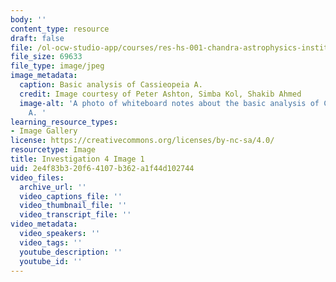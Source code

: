 ```yaml
---
body: ''
content_type: resource
draft: false
file: /ol-ocw-studio-app/courses/res-hs-001-chandra-astrophysics-institute/mithfh_chandra_inv4_bsanl.jpg
file_size: 69633
file_type: image/jpeg
image_metadata:
  caption: Basic analysis of Cassieopeia A.
  credit: Image courtesy of Peter Ashton, Simba Kol, Shakib Ahmed
  image-alt: 'A photo of whiteboard notes about the basic analysis of Cassieopeia
    A. '
learning_resource_types:
- Image Gallery
license: https://creativecommons.org/licenses/by-nc-sa/4.0/
resourcetype: Image
title: Investigation 4 Image 1
uid: 2e4f83b3-20f6-4107-b362-a1f44d102744
video_files:
  archive_url: ''
  video_captions_file: ''
  video_thumbnail_file: ''
  video_transcript_file: ''
video_metadata:
  video_speakers: ''
  video_tags: ''
  youtube_description: ''
  youtube_id: ''
---
```

